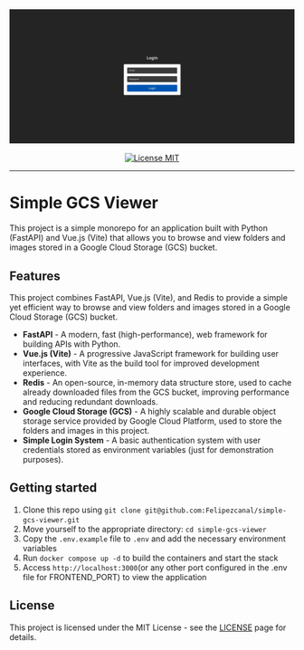 

<div>
    <img src="https://raw.githubusercontent.com/Felipezcanal/simple-gcs-viewer/main/images/simple-gcs-viewer.gif" alt="demo-web">

</div>
<p align="center">
  <a href="https://opensource.org/licenses/MIT">
    <img src="https://img.shields.io/badge/License-MIT-blue.svg" alt="License MIT">
  </a>
</p>
<hr />

# Simple GCS Viewer

This project is a simple monorepo for an application built with Python (FastAPI) and Vue.js (Vite) that allows you to browse and view folders and images stored in a Google Cloud Storage (GCS) bucket.

## Features

This project combines FastAPI, Vue.js (Vite), and Redis to provide a simple yet efficient way to browse and view folders and images stored in a Google Cloud Storage (GCS) bucket.

- **FastAPI** - A modern, fast (high-performance), web framework for building APIs with Python.
- **Vue.js (Vite)** - A progressive JavaScript framework for building user interfaces, with Vite as the build tool for improved development experience.
- **Redis** - An open-source, in-memory data structure store, used to cache already downloaded files from the GCS bucket, improving performance and reducing redundant downloads.
- **Google Cloud Storage (GCS)** - A highly scalable and durable object storage service provided by Google Cloud Platform, used to store the folders and images in this project.
- **Simple Login System** - A basic authentication system with user credentials stored as environment variables (just for demonstration purposes).

## Getting started

1. Clone this repo using `git clone git@github.com:Felipezcanal/simple-gcs-viewer.git`
2. Move yourself to the appropriate directory: `cd simple-gcs-viewer`<br />
3. Copy the `.env.example` file to `.env` and add the necessary environment variables<br />
4. Run `docker compose up -d` to build the containers and start the stack<br />
5. Access `http://localhost:3000`(or any other port configured in the .env file for FRONTEND_PORT) to view the application



## License

This project is licensed under the MIT License - see the [LICENSE](https://opensource.org/licenses/MIT) page for details.